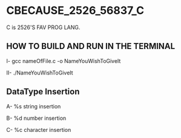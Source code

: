 # CBECAUSE_2526_56837_C
C is 2526'S FAV PROG LANG.

## HOW TO BUILD AND RUN IN THE TERMINAL
I- gcc nameOfFile.c -o NameYouWishToGiveIt


II- ./NameYouWishToGiveIt

## DataType Insertion
A- %s string insertion

B- %d number insertion

C- %c character insertion
